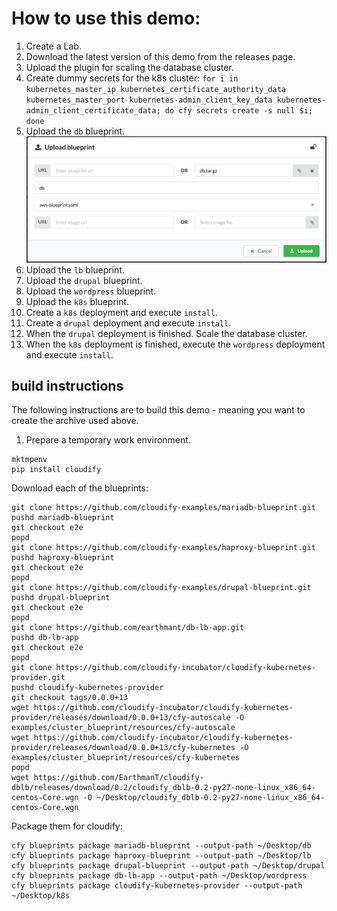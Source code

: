 # How to use this demo:

1. Create a Lab.
2. Download the latest version of this demo from the releases page.
3. Upload the plugin for scaling the database cluster.
4. Create dummy secrets for the k8s cluster: `for i in kubernetes_master_ip kubernetes_certificate_authority_data kubernetes_master_port kubernetes-admin_client_key_data kubernetes-admin_client_certificate_data; do cfy secrets create -s null $i; done`
5. Upload the `db` blueprint. ![upload db blueprint][uploaddb]
6. Upload the `lb` blueprint.
7. Upload the `drupal` blueprint.
8. Upload the `wordpress` blueprint.
9. Upload the `k8s` blueprint.
10. Create a `k8s` deployment and execute `install`.
11. Create a `drupal` deployment and execute `install`.
12. When the `drupal` deployment is finished. Scale the database cluster.
13. When the `k8s` deployment is finished, execute the `wordpress` deployment and execute `install`.


##  build instructions

The following instructions are to build this demo - meaning you want to create the archive used above.

1. Prepare a temporary work environment.
```
mktmpenv
pip install cloudify
```

Download each of the blueprints:
```
git clone https://github.com/cloudify-examples/mariadb-blueprint.git
pushd mariadb-blueprint
git checkout e2e
popd
git clone https://github.com/cloudify-examples/haproxy-blueprint.git
pushd haproxy-blueprint
git checkout e2e
popd
git clone https://github.com/cloudify-examples/drupal-blueprint.git
pushd drupal-blueprint
git checkout e2e
popd
git clone https://github.com/earthmant/db-lb-app.git
pushd db-lb-app
git checkout e2e
popd
git clone https://github.com/cloudify-incubator/cloudify-kubernetes-provider.git
pushd cloudify-kubernetes-provider
git checkout tags/0.0.0+13
wget https://github.com/cloudify-incubator/cloudify-kubernetes-provider/releases/download/0.0.0+13/cfy-autoscale -O examples/cluster_blueprint/resources/cfy-autoscale
wget https://github.com/cloudify-incubator/cloudify-kubernetes-provider/releases/download/0.0.0+13/cfy-kubernetes -O examples/cluster_blueprint/resources/cfy-kubernetes
popd
wget https://github.com/EarthmanT/cloudify-dblb/releases/download/0.2/cloudify_dblb-0.2-py27-none-linux_x86_64-centos-Core.wgn -O ~/Desktop/cloudify_dblb-0.2-py27-none-linux_x86_64-centos-Core.wgn
```

Package them for cloudify:
```
cfy blueprints package mariadb-blueprint --output-path ~/Desktop/db
cfy blueprints package haproxy-blueprint --output-path ~/Desktop/lb
cfy blueprints package drupal-blueprint --output-path ~/Desktop/drupal
cfy blueprints package db-lb-app --output-path ~/Desktop/wordpress
cfy blueprints package cloudify-kubernetes-provider --output-path ~/Desktop/k8s
```

[uploaddb]: https://github.com/EarthmanT/e2e/raw/master/images/step5.png "Upload DB Blueprint"
